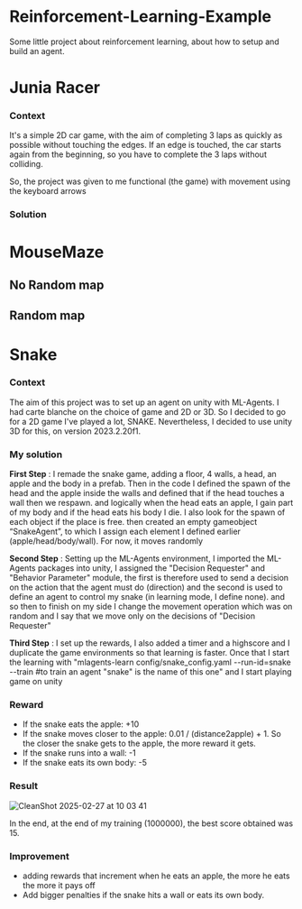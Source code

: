 # Reinforcement-Learning-Example
Some little project about reinforcement learning, about how to setup and build an agent.
# Junia Racer
### Context
It's a simple 2D car game, with the aim of completing 3 laps as quickly as possible without touching the edges. If an edge is touched, the car starts again from the beginning, so you have to complete the 3 laps without colliding.

So, the project was given to me functional (the game) with movement using the keyboard arrows

### Solution

# MouseMaze
## No Random map
## Random map

# Snake
### Context
The aim of this project was to set up an agent on unity with ML-Agents. I had carte blanche on the choice of game and 2D or 3D. So I decided to go for a 2D game I've played a lot, SNAKE.
Nevertheless, I decided to use unity 3D for this, on version 2023.2.20f1.
### My solution
**First Step** : I remade the snake game, adding a floor, 4 walls, a head, an apple and the body in a prefab. Then in the code I defined the spawn of the head and the apple inside the walls and defined that if the head touches a wall then we respawn. and logically when the head eats an apple, I gain part of my body and if the head eats his body I die. I also look for the spawn of each object if the place is free. then created an empty gameobject “SnakeAgent”, to which I assign each element I defined earlier (apple/head/body/wall). For now, it moves randomly

**Second Step** : Setting up the ML-Agents environment, I imported the ML-Agents packages into unity, I assigned the "Decision Requester" and "Behavior Parameter" module, the first is therefore used to send a decision on the action that the agent must do (direction) and the second is used to define an agent to control my snake (in learning mode, I define none). and so then to finish on my side I change the movement operation which was on random and I say that we move only on the decisions of "Decision Requester"

**Third Step** : I set up the rewards, I also added a timer and a highscore and I duplicate the game environments so that learning is faster. Once that I start the learning with "mlagents-learn config/snake_config.yaml --run-id=snake --train #to train an agent "snake" is the name of this one" and I start playing game on unity
### Reward
- If the snake eats the apple: +10
- If the snake moves closer to the apple: 0.01 / (distance2apple) + 1. So the closer the snake gets to the apple, the more reward it gets.
- If the snake runs into a wall: -1
- If the snake eats its own body: -5
### Result
![CleanShot 2025-02-27 at 10 03 41](https://github.com/user-attachments/assets/d0d9d4ef-fcb3-453c-8c66-70f7b8a0b5ed)

In the end, at the end of my training (1000000), the best score obtained was 15.
### Improvement
- adding rewards that increment when he eats an apple, the more he eats the more it pays off
- Add bigger penalties if the snake hits a wall or eats its own body.



